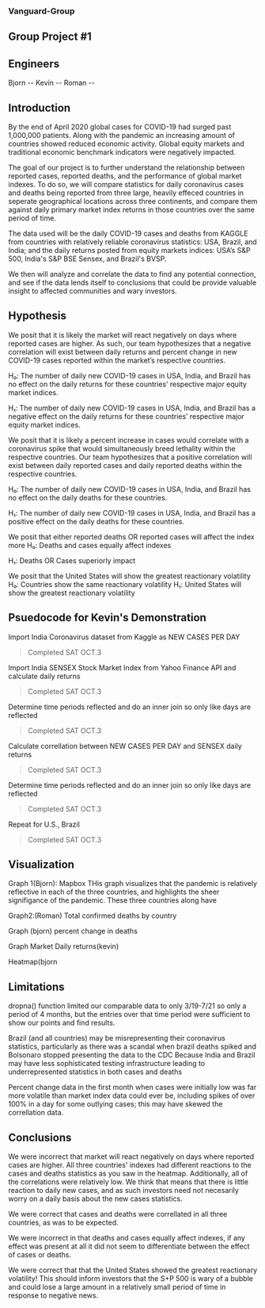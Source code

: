 ### Vanguard-Group
## Group Project #1

## Engineers
Bjorn --
Kevin --
Roman -- 

## Introduction

By the end of April 2020 global cases for COVID-19 had surged past 1,000,000 patients. Along with the pandemic an increasing amount of countries showed reduced economic activity. Global equity markets and traditional economic benchmark indicators were negatively impacted.

The goal of our project is to further understand the relationship between reported cases, reported deaths, and the performance of global market indexes. To do so, we will compare statistics for daily coronavirus cases and deaths being reported from three large, heavily effeced countries in seperate geographical locations across three continents, and compare them against daily primary market index returns in those countries over the same period of time. 

The data used will be the daily COVID-19 cases and deaths from KAGGLE from countries with relatively reliable coronavirus statistics: USA, Brazil, and India; and the daily returns posted from equity markets indices: USA’s S&P 500, India's S&P BSE Sensex, and Brazil's BVSP.

We then will analyze and correlate the data to find any potential connection, and see if the data lends itself to conclusions that could be provide valuable insight to affected communities and wary investors. 

## Hypothesis

We posit that it is likely the market will react negatively on days where reported cases are higher. As such, our team hypothesizes that a negative correlation will exist between daily returns and percent change in new COVID-19 cases reported within the market’s respective countries. 

H₀: The number of daily new COVID-19 cases in USA, India, and Brazil has no effect on the daily returns for these countries’ respective major equity market indices.

H₁: The number of daily new COVID-19 cases in USA, India, and Brazil has a negative effect on the daily returns for these countries’ respective major equity market indices.


We posit that it is likely a percent increase in cases would correlate with a coronavirus spike that would simultaneously breed lethality within the respective countries.
Our team hypothesizes that a positive correlation will exist between daily reported cases and daily reported deaths within the respective countries. 

H₀: The number of daily new COVID-19 cases in USA, India, and Brazil has no effect on the daily deaths for these countries.

H₁: The number of daily new COVID-19 cases in USA, India, and Brazil has a positive effect on the daily deaths for these countries.

We posit that either reported deaths OR reported cases will affect the index more
H₀: Deaths and cases equally affect indexes

H₁: Deaths OR Cases superiorly impact

We posit that the United States will show the greatest reactionary volatility 
H₀: Countries show the same reactionary volatility
H₁: United States will show the greatest reactionary volatility 

## Psuedocode for Kevin's Demonstration
Import India Coronavirus dataset from Kaggle as NEW CASES PER DAY
> Completed SAT OCT.3 

Import India SENSEX Stock Market Index from Yahoo Finance API and calculate daily returns
> Completed SAT OCT.3

Determine time periods reflected and do an inner join so only like days are reflected
> Completed SAT OCT.3

Calculate correllation between  NEW CASES PER DAY and SENSEX daily returns
> Completed SAT OCT.3

Determine time periods reflected and do an inner join so only like days are reflected
> Completed SAT OCT.3

Repeat for U.S., Brazil
> Completed SAT OCT.3

## Visualization
Graph 1(Bjorn): Mapbox 
THis graph visualizes that the pandemic is relatively reflective in each of the three countries, and highlights the sheer signifigance of the pandemic. These three countries along have 

Graph2:(Roman) Total confirmed deaths by country


Graph (bjorn) percent change in deaths

Graph Market Daily returns(kevin)

Heatmap(bjorn

## Limitations

dropna() function limited our comparable data to only 3/19-7/21 so only a period of 4 months, but the entries over that time period were sufficient to show our points and find results.

Brazil (and all countries) may be misrepresenting their coronavirus statistics, particularly as there was a scandal when brazil deaths spiked and Bolsonaro stopped presenting the data to the CDC Because India and Brazil may have less sophisticated testing infrastructure leading to underrepresented statistics in both cases and deaths

Percent change data in the first month when cases were initially low was far more volatile than market index data could ever be, including spikes of over 100% in a day for some outlying cases; this may have skewed the correllation data.

## Conclusions
We were incorrect that market will react negatively on days where reported cases are higher. All three countries' indexes had different reactions to the cases and deaths statistics as you saw in the heatmap. Additionally, all of the correlations were relatively low.
We think that means that there is little reaction to daily new cases, and as such investors need not necesarily worry on a daily basis about the new cases statistics.

We were correct that cases and deaths were correllated in all three countries, as was to be expected.

We were incorrect in that deaths and cases equally affect indexes, if any effect was present at all it did not seem to differentiate between the effect of cases or deaths.

We were correct that that the United States showed the greatest reactionary volatility! This should inform investors that the S+P 500 is wary of a bubble and could lose a large amount in a relatively small period of time in response to negative news.
